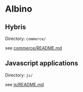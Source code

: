 # Albino

## Hybris

Directory: `commerce/`

see [commerce/README.md](./commerce/README.md)

## Javascript applications

Directory: `js/`

see [js/README.md](./js/README.md)
